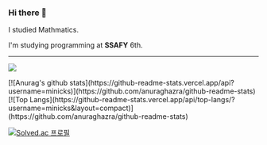 ### Hi there 👋

I studied Mathmatics.

I'm studying programming at **SSAFY** 6th.

<hr>

<img src="https://img.shields.io/badge/Python-3766AB?style=flat-square&logo=Python&logoColor=white"/></a>


<div>
[![Anurag's github stats](https://github-readme-stats.vercel.app/api?username=minicks)](https://github.com/anuraghazra/github-readme-stats)
[![Top Langs](https://github-readme-stats.vercel.app/api/top-langs/?username=minicks&layout=compact)](https://github.com/anuraghazra/github-readme-stats)
</div>

[![Solved.ac 
프로필](http://mazassumnida.wtf/api/v2/generate_badge?boj=xorbs578)](https://solved.ac/xorbs578)

  
  
  
  
<!--
**minicks/minicks** is a ✨ _special_ ✨ repository because its `README.md` (this file) appears on your GitHub profile.

Here are some ideas to get you started:

- 🔭 I’m currently working on ...
- 🌱 I’m currently learning ...
- 👯 I’m looking to collaborate on ...
- 🤔 I’m looking for help with ...
- 💬 Ask me about ...
- 📫 How to reach me: ...
- 😄 Pronouns: ...
- ⚡ Fun fact: ...
-->
